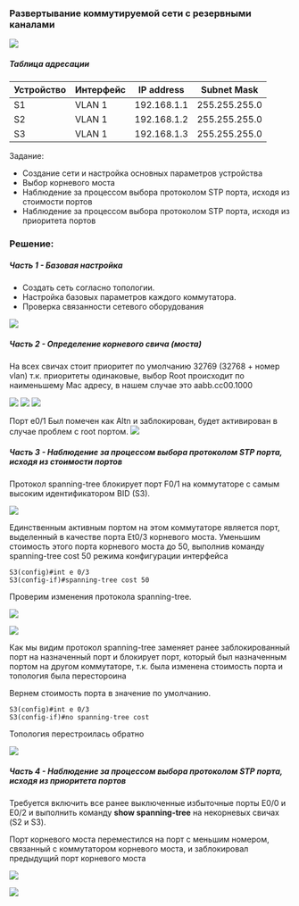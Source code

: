 ### Развертывание коммутируемой сети с резервными каналами


![](Lab02-scheme.png)

##### Таблица адресации
Устрoйство  | Интерфейс | IP address | Subnet Mask 
------------- | -------------| -------------| -------------
S1 | VLAN 1 | 192.168.1.1  | 255.255.255.0 
S2 | VLAN 1 | 192.168.1.2  | 255.255.255.0 
S3 | VLAN 1 | 192.168.1.3  | 255.255.255.0 

Задание:
 -  Создание сети и настройка основных параметров устройства
 -  Выбор корневого моста
 -  Наблюдение за процессом выбора протоколом STP порта, исходя из стоимости портов
 -  Наблюдение за процессом выбора протоколом STP порта, исходя из приоритета портов


### Решение:
##### Часть 1 - Базовая настройка 
- Создать сеть согласно топологии.
- Настройка базовых параметров каждого коммутатора.
- Проверка связанности сетевого оборудования

![](Step1.png)

##### Часть 2 - Определение корневого свича (моста)
На всех свичах стоит приоритет по умолчанию 32769 (32768 + номер vlan)
т.к. приоритеты одинаковые, выбор Root происходит по наименьшему Mac адресу, в нашем случае это aabb.cc00.1000

![](Step2-S1.png)
![](Step2-S2.png)
![](Step2-S3.png)

Порт e0/1 Был помечен как Altn и заблокирован, будет активирован в случае проблем с root портом.
![](Step2-Ports.png)

##### Часть 3 - Наблюдение за процессом выбора протоколом STP порта, исходя из стоимости портов
Протокол spanning-tree блокирует порт F0/1 на коммутаторе с самым высоким идентификатором BID (S3).

![](Step2-S3.png)

Единственным активным портом на этом коммутаторе является порт, выделенный в качестве порта Et0/3 корневого моста. Уменьшим стоимость этого порта корневого моста до 50, выполнив команду spanning-tree cost 50 режима конфигурации интерфейса

    S3(config)#int e 0/3
    S3(config-if)#spanning-tree cost 50

Проверим изменения протокола spanning-tree.

![](Step3-S3.png)

![](Step3-S2.png)

Как мы видим протокол spanning-tree заменяет ранее заблокированный порт на назначенный порт и блокирует порт, который был назначенным портом на другом коммутаторе, т.к. была изменена стоимость порта и топология была перестороина 

Вернем стоимость порта в значение по умолчанию.

    S3(config)#int e 0/3
    S3(config-if)#no spanning-tree cost

Топология перестроилась обратно 

![](Step3-S3.2.png)

##### Часть 4 - Наблюдение за процессом выбора протоколом STP порта, исходя из приоритета портов

Требуется включить все ранее выключенные избыточные порты E0/0 и E0/2 и выполнить команду **show spanning-tree** на некорневых свичах (S2 и S3).

Порт корневого моста переместился на порт с меньшим номером, связанный с коммутатором корневого моста, и заблокировал предыдущий порт корневого моста

![](Step4-S2.png)

![](Step4-S3.png)
